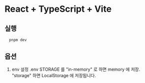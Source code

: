 # React + TypeScript + Vite

## 실행
```bash
  pnpm dev
```

## 옵션

1. env 설정
.env STORAGE 를 "in-memory" 로 하면 memory 에 저장.
"storage" 하면 LocalStorage 에 저장됩니다.
